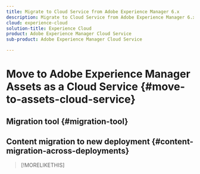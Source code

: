 ```yaml
---
title: Migrate to Cloud Service from Adobe Experience Manager 6.x
description: Migrate to Cloud Service from Adobe Experience Manager 6.x
cloud: experience-cloud
solution-title: Experience Cloud
product: Adobe Experience Manager Cloud Service
sub-product: Adobe Experience Manager Cloud Service

---
```


# Move to Adobe Experience Manager Assets as a Cloud Service {#move-to-assets-cloud-service}

## Migration tool {#migration-tool}

## Content migration to new deployment {#content-migration-across-deployments}

>[!MORELIKETHIS]
>
>